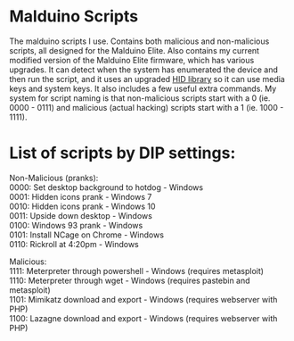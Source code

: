 # Malduino Scripts
The malduino scripts I use. Contains both malicious and non-malicious scripts, all designed for the Malduino Elite. Also contains my current modified version of the Malduino Elite firmware, which has various upgrades. It can detect when the system has enumerated the device and then run the script, and it uses an upgraded [HID library](https://github.com/NicoHood/HID) so it can use media keys and system keys. It also includes a few useful extra commands. 
My system for script naming is that non-malicious scripts start with a 0 (ie. 0000 - 0111) and malicious (actual hacking) scripts start with a 1 (ie. 1000 - 1111).
# List of scripts by DIP settings:
Non-Malicious (pranks):  
0000: Set desktop background to hotdog - Windows   
0001: Hidden icons prank - Windows 7  
0010: Hidden icons prank - Windows 10  
0011: Upside down desktop - Windows  
0100: Windows 93 prank - Windows  
0101: Install NCage on Chrome - Windows  
0110: Rickroll at 4:20pm - Windows  
  
Malicious:  
1111: Meterpreter through powershell - Windows (requires metasploit)  
1110: Meterpreter through wget - Windows (requires pastebin and metasploit)  
1101: Mimikatz download and export - Windows (requires webserver with PHP)   
1100: Lazagne download and export - Windows (requires webserver with PHP)
